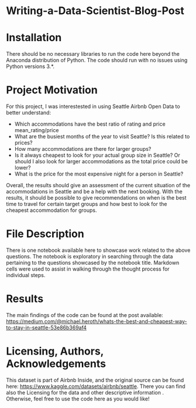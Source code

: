 # Writing-a-Data-Scientist-Blog-Post

# Installation
There should be no necessary libraries to run the code here beyond the Anaconda distribution of Python. The code should run with no issues using Python versions 3.*.

# Project Motivation
For this project, I was interestested in using Seattle Airbnb Open Data to better understand:
- Which accommodations have the best ratio of rating and price mean_rating/price
- What are the busiest months of the year to visit Seattle? Is this related to prices?
- How many accommodations are there for larger groups?
- Is it always cheapest to look for your actual group size in Seattle? Or should I also look for larger accommodations as the total price could be lower?
- What is the price for the most expensive night for a person in Seattle?

Overall, the results should give an assessment of the current situation of the accommodations in Seattle and be a help with the next booking. With the results, it should be possible to give recommendations on when is the best time to travel for certain target groups and how best to look for the cheapest accommodation for groups.

# File Description
There is one  notebook available here to showcase work related to the above questions. The notebook is exploratory in searching through the data pertaining to the questions showcased by the notebook title. Markdown cells were used to assist in walking through the thought process for individual steps.

# Results
The main findings of the code can be found at the post available:
https://medium.com/@michael.heroth/whats-the-best-and-cheapest-way-to-stay-in-seattle-53e86b369af4

# Licensing, Authors, Acknowledgements
This dataset is part of Airbnb Inside, and the original source can be found here: https://www.kaggle.com/datasets/airbnb/seattle. There you can find also the Licensing for the data and other descriptive information . Otherwise, feel free to use the code here as you would like!

